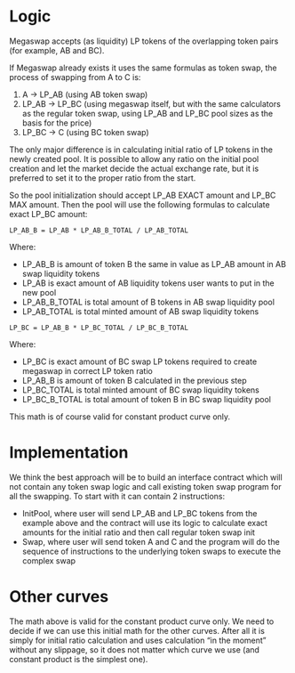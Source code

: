 # Logic
Megaswap accepts (as liquidity) LP tokens of the overlapping token pairs (for example, AB and BC).

If Megaswap already exists it uses the same formulas as token swap, the process of swapping from A to C is:

1. A -> LP_AB (using AB token swap)
2. LP_AB -> LP_BC (using megaswap itself, but with the same calculators as the regular token swap, using LP_AB and LP_BC pool sizes as the basis for the price)
3. LP_BC -> C (using BC token swap)

The only major difference is in calculating initial ratio of LP tokens in the newly created pool. It is possible to allow any ratio on the initial pool creation and let the market decide the actual exchange rate, but it is preferred to set it to the proper ratio from the start.

So the pool initialization should accept LP_AB EXACT amount and LP_BC MAX amount. Then the pool will use the following formulas to calculate exact LP_BC amount:

`LP_AB_B = LP_AB * LP_AB_B_TOTAL / LP_AB_TOTAL`

Where:
 - LP_AB_B is amount of token B the same in value as LP_AB amount in AB swap liquidity tokens
 - LP_AB is exact amount of AB liquidity tokens user wants to put in the new pool
 - LP_AB_B_TOTAL is total amount of B tokens in AB swap liquidity  pool
- LP_AB_TOTAL is total minted amount of AB swap liquidity tokens

`LP_BC = LP_AB_B * LP_BC_TOTAL / LP_BC_B_TOTAL`

Where:
 - LP_BC is exact amount of BC swap LP tokens required to create megaswap in correct LP token ratio
 - LP_AB_B is amount of token B calculated in the previous step
 - LP_BC_TOTAL is total minted amount of BC swap liquidity tokens
 - LP_BC_B_TOTAL is total amount of token B in BC swap liquidity pool

This math is of course valid for constant product curve only.

# Implementation
We think the best approach will be to build an interface contract which will not contain any token swap logic and call existing token swap program for all the swapping. To start with it can contain 2 instructions:

- InitPool, where user will send LP_AB and LP_BC tokens from the example above and the contract will use its logic to calculate exact amounts for the initial ratio and then call regular token swap init
- Swap, where user will send token A and C and the program will do the sequence of instructions to the underlying token swaps to execute the complex swap

# Other curves
The math above is valid for the constant product curve only. We need to decide if we can use this initial math for the other curves. After all it is simply for initial ratio calculation and uses calculation “in the moment” without any slippage, so it does not matter which curve we use (and constant product is the simplest one).

